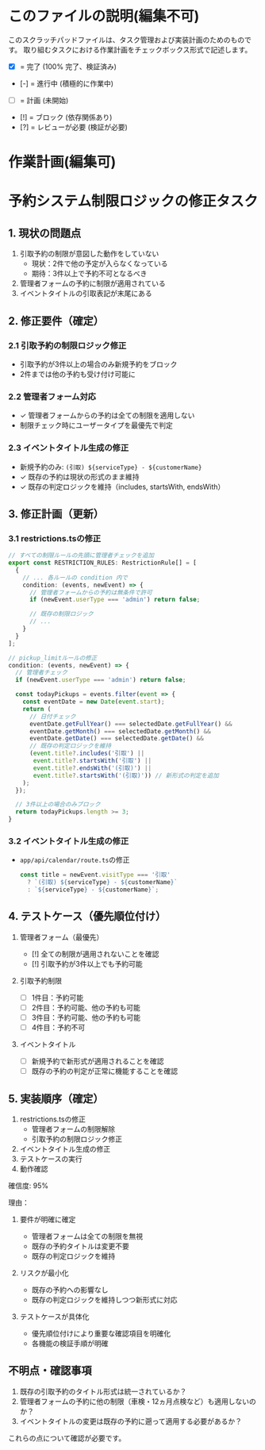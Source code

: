 # このファイルの説明(編集不可)
このスクラッチパッドファイルは、タスク管理および実装計画のためのものです。
取り組むタスクにおける作業計画をチェックボックス形式で記述します。

- [X] = 完了 (100% 完了、検証済み)
- [-] = 進行中 (積極的に作業中)
- [ ] = 計画 (未開始)
- [!] = ブロック (依存関係あり)
- [?] = レビューが必要 (検証が必要)

# 作業計画(編集可)

# 予約システム制限ロジックの修正タスク

## 1. 現状の問題点
1. 引取予約の制限が意図した動作をしていない
   - 現状：2件で他の予定が入らなくなっている
   - 期待：3件以上で予約不可となるべき
2. 管理者フォームの予約に制限が適用されている
3. イベントタイトルの引取表記が末尾にある

## 2. 修正要件（確定）
### 2.1 引取予約の制限ロジック修正
- 引取予約が3件以上の場合のみ新規予約をブロック
- 2件までは他の予約も受け付け可能に

### 2.2 管理者フォーム対応
- ✓ 管理者フォームからの予約は全ての制限を適用しない
- 制限チェック時にユーザータイプを最優先で判定

### 2.3 イベントタイトル生成の修正
- 新規予約のみ: `(引取) ${serviceType} - ${customerName}`
- ✓ 既存の予約は現状の形式のまま維持
- ✓ 既存の判定ロジックを維持（includes, startsWith, endsWith）

## 3. 修正計画（更新）
### 3.1 restrictions.tsの修正
```typescript
// すべての制限ルールの先頭に管理者チェックを追加
export const RESTRICTION_RULES: RestrictionRule[] = [
  {
    // ... 各ルールの condition 内で
    condition: (events, newEvent) => {
      // 管理者フォームからの予約は無条件で許可
      if (newEvent.userType === 'admin') return false;

      // 既存の制限ロジック
      // ...
    }
  }
];

// pickup_limitルールの修正
condition: (events, newEvent) => {
  // 管理者チェック
  if (newEvent.userType === 'admin') return false;

  const todayPickups = events.filter(event => {
    const eventDate = new Date(event.start);
    return (
      // 日付チェック
      eventDate.getFullYear() === selectedDate.getFullYear() &&
      eventDate.getMonth() === selectedDate.getMonth() &&
      eventDate.getDate() === selectedDate.getDate() &&
      // 既存の判定ロジックを維持
      (event.title?.includes('引取') || 
       event.title?.startsWith('引取') || 
       event.title?.endsWith('(引取)') ||
       event.title?.startsWith('(引取)')) // 新形式の判定を追加
    );
  });

  // 3件以上の場合のみブロック
  return todayPickups.length >= 3;
}
```

### 3.2 イベントタイトル生成の修正
- `app/api/calendar/route.ts`の修正
  ```typescript
  const title = newEvent.visitType === '引取' 
    ? `(引取) ${serviceType} - ${customerName}`
    : `${serviceType} - ${customerName}`;
  ```

## 4. テストケース（優先順位付け）
1. 管理者フォーム（最優先）
   - [!] 全ての制限が適用されないことを確認
   - [!] 引取予約が3件以上でも予約可能

2. 引取予約制限
   - [ ] 1件目：予約可能
   - [ ] 2件目：予約可能、他の予約も可能
   - [ ] 3件目：予約可能、他の予約も可能
   - [ ] 4件目：予約不可

3. イベントタイトル
   - [ ] 新規予約で新形式が適用されることを確認
   - [ ] 既存の予約の判定が正常に機能することを確認

## 5. 実装順序（確定）
1. restrictions.tsの修正
   - 管理者フォームの制限解除
   - 引取予約の制限ロジック修正
2. イベントタイトル生成の修正
3. テストケースの実行
4. 動作確認

確信度: 95%

理由：
1. 要件が明確に確定
   - 管理者フォームは全ての制限を無視
   - 既存の予約タイトルは変更不要
   - 既存の判定ロジックを維持

2. リスクが最小化
   - 既存の予約への影響なし
   - 既存の判定ロジックを維持しつつ新形式に対応

3. テストケースが具体化
   - 優先順位付けにより重要な確認項目を明確化
   - 各機能の検証手順が明確

## 不明点・確認事項
1. 既存の引取予約のタイトル形式は統一されているか？
2. 管理者フォームの予約に他の制限（車検・12ヵ月点検など）も適用しないのか？
3. イベントタイトルの変更は既存の予約に遡って適用する必要があるか？

これらの点について確認が必要です。
